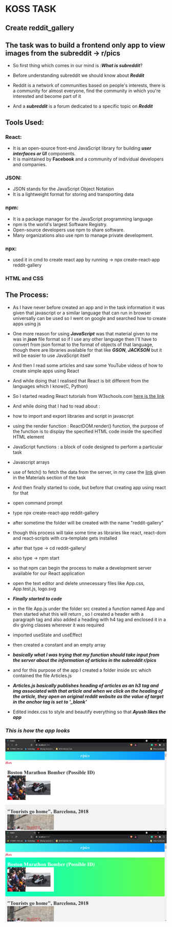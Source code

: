 # **KOSS TASK**

## Create reddit_gallery
## The task was to build a frontend only app to view images from the subreddit -> r/pics

* So first thing which comes in our mind is :_**What is subreddit**_?

* Before understanding subreddit we should know about _**Reddit**_

* Reddit is a network of communities based on people's interests, there is a community for almost everyone, find the community in which you're interested and become part of it

* And a _**subreddit**_ is a forum dedicated to a specific topic on _**Reddit**_

## Tools Used:

### React:
* It is an open-source front-end JavaScript library for building _**user interfaces or UI**_ components.
* It is maintained by **Facebook** and a community of individual developers and companies.

### JSON:
* JSON stands for the JavaScript Object Notation 
* It is a lightweight format for storing and transporting data

### npm:
* It is a package manager for the JavaScript programming language
* npm is the world's largest Software Registry.
* Open-source developers use npm to share software.
* Many organizations also use npm to manage private development.

### npx:
* used it in cmd to create react app by running -> npx create-react-app reddit-gallery

### HTML and CSS

## The Process: 
* As I have never before created an app and in the task information it was given that javascript or a similar language that can run in browser universally can be used so I went on google and searched how to create apps using js

* One more reason for using _**JavaScript**_ was that material given to me was in _**json**_ file format so if I use any other language then I'll have to convert from json format to the format of objects of that language, though there are libraries available for that like _**GSON**_, _**JACKSON**_ but it will be easier to use JavaScript itself

* And then I read some articles and saw some YouTube videos of how to create simple apps using React

* And while doing that I realised that React is bit different from the languages which I know(C, Python) 

* So I started reading React tutorials from W3schools.com [here is the link](https://www.w3schools.com/react/)

* And while doing that I had to read about :

* how to import and export libraries and script in javascript

* using the render function : ReactDOM.render() function, the purpose of the function is to display the specified HTML code inside the specified HTML element

* JavaScript functions : a block of code designed to perform a particular task

* Javascript arrays 

* use of fetch() to fetch the data from the server, in my case the [link](https://www.reddit.com/r/pics.json) given in the Materials section of the task

* And then finally started to code, but before that creating app using react for that

* open command prompt
* type npx create-react-app reddit-gallery
* after sometime the folder will be created with the name "reddit-gallery" 
* though this process will take some time as libraries like react, react-dom and react-scripts with cra-template gets installed
* after that type -> cd reddit-gallery/
* also type -> npm start 
* so that npm can begin the process to make a development server available for our React application

* open the text editor and delete unnecessary files like App.css, App.test.js, logo.svg

* __*Finally started to code*__

* in the file App.js under the folder src created a function named App and then started what this will return , so I created a header with a paragraph tag
and also added a heading with h4 tag
and enclosed it in a div giving classes wherever it was required

* imported useState and useEffect
* then created a constant and an empty array 
* __*basically what I was trying that my function should take input from the server about the information of articles in the subreddit r/pics*__

* and for this purpose of the app I created a folder inside src which contained the file Articles.js

* __*Articles.js basically publishes heading of articles as an h3 tag and img associated with that article and when we click on the heading of the article, they open on original reddit website as the value of target in the anchor tag is set to '_blank'*__


* Edited index.css to style and beautify everything so that **_Ayush likes the app_**

### *This is how the app looks*

![image1](screenshots/1.png)
![image2](screenshots/2.png)











